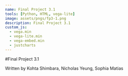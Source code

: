 ```yaml
---
name: Final Project 3.1
tools: [Python, HTML, vega-lite]
image: assets/pngs/fp3-1.png
description: Final Project 3.1
custom_js:
  - vega.min
  - vega-lite.min
  - vega-embed.min
  - justcharts
---
```


#Final Project 3.1 

Written by Kohta Shimbara, Nicholas Yeung, Sophia Matias

<vegachart schema-url="{{ site.baseurl }}/assets/json/fp3-1.json" style="width: 100%"></vegachart>